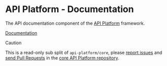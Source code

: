 # API Platform - Documentation

The API documentation component of the [API Platform](https://api-platform.com) framework.

[Documentation](https://api-platform.com/docs/core/)

> [!CAUTION]
>
> This is a read-only sub split of `api-platform/core`, please
> [report issues](https://github.com/api-platform/core/issues) and
> [send Pull Requests](https://github.com/api-platform/core/pulls)
> in the [core API Platform repository](https://github.com/api-platform/core).
